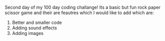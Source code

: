 Second day of my 100 day coding challange!
Its a basic but fun rock paper scissor game and their are feautres which I would like to add which are:
1) Better and smaller code
2) Adding sound effects
3) Adding images
